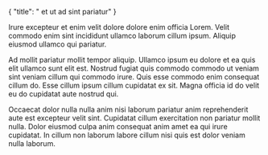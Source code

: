 {
  "title": " et ut ad sint pariatur"
}

Irure excepteur et enim velit dolore dolore enim officia Lorem. Velit commodo enim sint incididunt ullamco laborum cillum ipsum. Aliquip eiusmod ullamco qui pariatur.

Ad mollit pariatur mollit tempor aliquip. Ullamco ipsum eu dolore et ea quis elit ullamco sunt elit est. Nostrud fugiat quis commodo commodo ut veniam sint veniam cillum qui commodo irure. Quis esse commodo enim consequat cillum do. Esse cillum ipsum cillum cupidatat ex sit. Magna officia id do velit eu do cupidatat aute nostrud qui.

Occaecat dolor nulla nulla anim nisi laborum pariatur anim reprehenderit aute est excepteur velit sint. Cupidatat cillum exercitation non pariatur mollit nulla. Dolor eiusmod culpa anim consequat anim amet ea qui irure cupidatat. In cillum non laborum labore cillum nisi quis est dolor veniam nulla laborum.